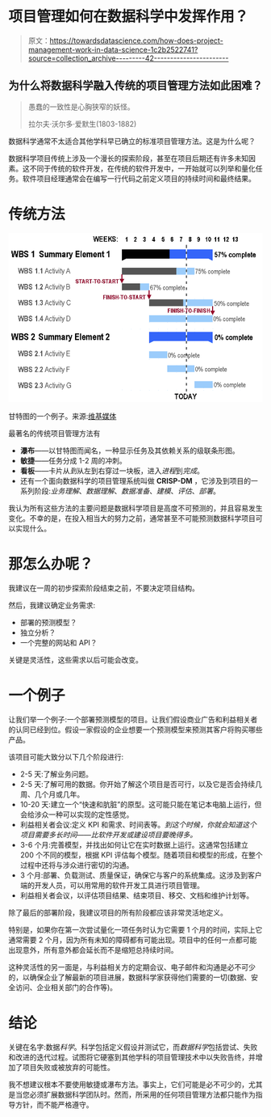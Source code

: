 # 项目管理如何在数据科学中发挥作用？

> 原文：<https://towardsdatascience.com/how-does-project-management-work-in-data-science-1c2b2522741?source=collection_archive---------42----------------------->

## 为什么将数据科学融入传统的项目管理方法如此困难？

> 愚蠢的一致性是心胸狭窄的妖怪。
> 
> 拉尔夫·沃尔多·爱默生(1803-1882)

数据科学通常不太适合其他学科早已确立的标准项目管理方法。这是为什么呢？

数据科学项目传统上涉及一个漫长的探索阶段，甚至在项目后期还有许多未知因素。这不同于传统的软件开发，在传统的软件开发中，一开始就可以列举和量化任务。软件项目经理通常会在编写一行代码之前定义项目的持续时间和最终结果。

# 传统方法

![](img/3d859b59e1af8aa5351f7d40d9bea73f.png)

甘特图的一个例子。来源:[维基媒体](https://en.wikipedia.org/wiki/Gantt_chart#/media/File:GanttChartAnatomy.svg)

最著名的传统项目管理方法有

*   **瀑布**——以甘特图而闻名，一种显示任务及其依赖关系的级联条形图。
*   **敏捷**——任务分成 1-2 周的冲刺。
*   **看板**——卡片从*到*从左到右穿过一块板，进入*进程*到*完成*。
*   还有一个面向数据科学的项目管理系统叫做 **CRISP-DM** ，它涉及到项目的一系列阶段:*业务理解*、*数据理解*、*数据准备*、*建模*、*评估*、*部署*。

我认为所有这些方法的主要问题是数据科学项目是高度不可预测的，并且容易发生变化。不幸的是，在投入相当大的努力之前，通常甚至不可能预测数据科学项目可以实现什么。

# 那怎么办呢？

我建议在一周的初步探索阶段结束之前，不要决定项目结构。

然后，我建议确定业务需求:

*   部署的预测模型？
*   独立分析？
*   一个完整的网站和 API？

关键是灵活性，这些需求以后可能会改变。

# 一个例子

让我们举一个例子:一个部署预测模型的项目。让我们假设商业广告和利益相关者的认同已经到位。假设一家假设的企业想要一个预测模型来预测其客户将购买哪些产品。

该项目可能大致分以下几个阶段进行:

*   2-5 天:了解业务问题。
*   2-5 天:了解可用的数据。你开始了解这个项目是否可行，以及它是否会持续几周、几个月或几年。
*   10-20 天:建立一个“快速和肮脏”的原型。这可能只能在笔记本电脑上运行，但会给涉众一种可以实现的定性感觉。
*   利益相关者会议:定义 KPI 和需求、时间表等。*到这个时候，你就会知道这个项目需要多长时间——比软件开发或建设项目要晚得多。*
*   3-6 个月:完善模型，并找出如何让它在实时数据上运行。这通常包括建立 200 个不同的模型，根据 KPI 评估每个模型。随着项目和模型的形成，在整个过程中还将与涉众进行密切的沟通。
*   3 个月:部署、负载测试、质量保证，确保它与客户的系统集成。这涉及到客户端的开发人员，可以用常用的软件开发工具进行项目管理。
*   利益相关者会议，以评估项目结果、结束项目、移交、文档和维护计划等。

除了最后的部署阶段，我建议项目的所有阶段都应该非常灵活地定义。

特别是，如果你在第一次尝试量化一项任务时认为它需要 1 个月的时间，实际上它通常需要 2 个月，因为所有未知的障碍都有可能出现。项目中的任何一点都可能出现意外，所有意外都会延长而不是缩短总持续时间。

这种灵活性的另一面是，与利益相关方的定期会议、电子邮件和沟通是必不可少的，以确保企业了解最新的项目进展，数据科学家获得他们需要的一切(数据、安全访问、企业相关部门的合作等)。

# 结论

关键在名字:数据*科学*。科学包括定义假设并测试它，而*数据科学*包括尝试、失败和改进的迭代过程。试图将它硬塞到其他学科的项目管理技术中以失败告终，并增加了项目失败或被放弃的可能性。

我不想建议根本不要使用敏捷或瀑布方法。事实上，它们可能是必不可少的，尤其是当您必须扩展数据科学团队时。然而，所采用的任何项目管理方法都只能作为指导方针，而不能严格遵守。